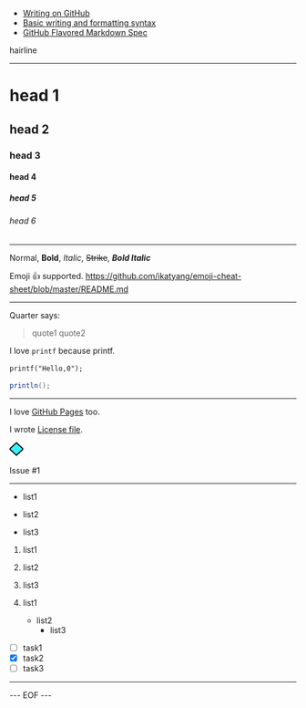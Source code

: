 - [Writing on GitHub](https://docs.github.com/en/free-pro-team@latest/github/writing-on-github)
- [Basic writing and formatting syntax](https://docs.github.com/en/free-pro-team@latest/github/writing-on-github/basic-writing-and-formatting-syntax)
- [GitHub Flavored Markdown Spec](https://github.github.com/gfm/)

hairline
***

# head 1
## head 2
### head 3
#### head 4
##### head 5
###### head 6

***

Normal, **Bold**, *Italic*, ~~Strike~~, ***Bold Italic***

Emoji :+1: supported. https://github.com/ikatyang/emoji-cheat-sheet/blob/master/README.md

***

Quarter says:
> quote1
> quote2

I love `printf` because printf.

```
printf("Hello,0");
```

```Java
println();
```

***

I love [GitHub Pages](https://pages.github.com/) too.

I wrote [License file](./LICENSE.txt).

<img src="./src/main/javadoc/io/github/olyutorskii/ghmvnlibtmpl/doc-files/bluedia.png" >

Issue #1

***

- list1
+ list2
* list3

1. list1
1. list2
1. list3

1. list1
   - list2
     - list3

- [ ] task1
- [x] task2
- [ ] task3

***


--- EOF ---
